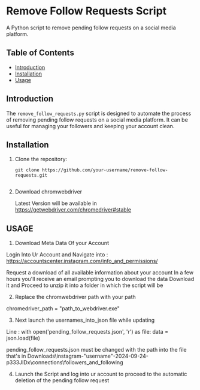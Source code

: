 # Remove Follow Requests Script

A Python script to remove pending follow requests on a social media platform.

## Table of Contents

- [Introduction](#introduction)
- [Installation](#installation)
- [Usage](#usage)


## Introduction

The `remove_follow_requests.py` script is designed to automate the process of removing pending follow requests on a social media platform. It can be useful for managing your followers and keeping your account clean.

## Installation

1. Clone the repository:

   ```shell
   git clone https://github.com/your-username/remove-follow-requests.git


2. Download chromwebdriver 

    Latest Version will be available in https://getwebdriver.com/chromedriver#stable


## USAGE

1. Download Meta Data Of your Account 

Login Into Ur Account and Navigate into : https://accountscenter.instagram.com/info_and_permissions/

Request a download of  all available information about your account 
In a few hours you'll receive an email prompting you to download the data 
Download it and Proceed to unzip it into a folder in which the script will be 

2. Replace the chromwebdriver path with your path 

chromedriver_path = "path_to_webdriver.exe"

3. Next launch the usernames_into_json file while updating  

Line : with open('pending_follow_requests.json', 'r') as file:
    data = json.load(file)

pending_follow_requests.json must be changed with the path into the file that's in 
Downloads\instagram-"username"-2024-09-24-p333JIDx\connections\followers_and_following

4. Launch the Script and log into ur account to proceed to the automatic deletion of the pending follow request 


